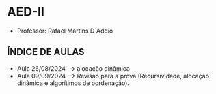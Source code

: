 # AED-II
- Professor: Rafael Martins D´Addio

## ÍNDICE DE AULAS

- Aula 26/08/2024 --> alocação dinâmica
- Aula 09/09/2024 --> Revisao para a prova (Recursividade, alocação dinâmica e algorítimos de oordenação).

